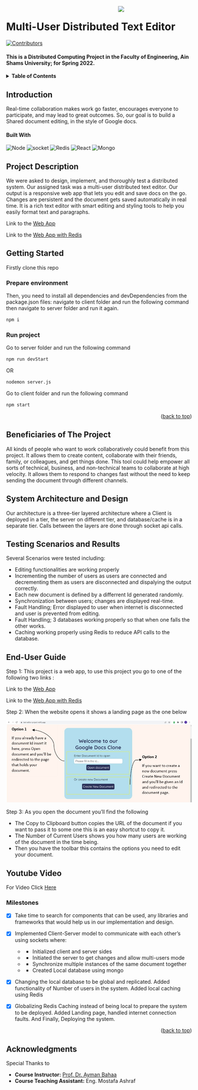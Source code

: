 <!-- Much thanks to https://github.com/othneildrew/Best-README-Template for the template -->
<!-- And to https://github.com/alexandresanlim/Badges4-README.md-Profile for the badges -->
<img id="top" src="https://i.imgur.com/iW7JeHC.png" width="200" align="right" />

# Multi-User Distributed Text Editor

[![Contributors][contributors-shield]][contributors-url]
  
#### This is a Distributed Computing Project in the Faculty of Engineering, Ain Shams University; for Spring 2022.

<details>
  <summary><b>Table of Contents</b></summary>
	<ol>
		<li><a href="#Introduction">Introduction</a></li>
    <li><a href="#Project Description">Project Description</a></li>
		<li><a href="#Getting Started">Getting Started</a></li>
    <li><a href="#Beneficiaries of The Project">Beneficiaries of The Project</a></li>
		<li><a href="#System Architecture and Design">System Architecture and Design</a></li>
		<li><a href="#Testing Scenarios and Results">Testing Scenarios and Results</a></li>
        <li><a href="#End-User Guide">End-User Guide</a></li>
        <li><a href="#Youtube Video">Youtube Video</a></li>
        <li><a href="#Milestones">Milestones</a></li>
		<li><a href="#Acknowledgments">Acknowledgments</a></li>
	</ol>
</details>
<p id="Introduction"></p>

## Introduction

Real-time collaboration makes work go faster, encourages everyone to participate, and may lead to great outcomes.
So, our goal is to build a Shared document editing, in the style of Google docs. 

#### Built With

 ![Node][Node]
 ![socket][socket] 
 ![Redis][Redis]
 ![React][React] 
 ![Mongo][Mongo] 

<p id="Project Description"></p>

## Project Description


We were asked to design, implement, and thoroughly test a distributed system. Our assigned task was a multi-user distributed text editor.
Our output is a responsive web app that lets you edit and save docs on the go. Changes are persistent and the document gets saved automatically in real time.
It is a rich text editor with smart editing and styling tools to help you easily format text and paragraphs. 
 
Link to the [Web App](https://text-editor-project.netlify.app/)

Link to the [Web App with Redis](https://text-editor-redis.netlify.app)

<p id="Getting Started"></p>

## Getting Started
Firstly clone this repo 

### Prepare environment

Then, you need to install all dependencies and devDependencies from the package.json files:
navigate to client folder and run the following command then navigate to server folder and run it again.


  ```sh
  npm i
  ```
  
### Run project

Go to server folder and run the following command 

  ```sh
  npm run devStart
  ```
  
OR 

  ```sh
  nodemon server.js
  ```
Go to client folder and run the following command 

  ```sh
  npm start
  ```

<p align="right">(<a href="#top">back to top</a>)</p>
<p id="Beneficiaries of The Project"></p>

## Beneficiaries of The Project 

All kinds of people who want to work collaboratively could benefit from this project. It allows them to create content, collaborate with their friends, family, or colleagues, and get things done.
This tool could help empower all sorts of technical, business, and non-technical teams to collaborate at high velocity. It allows them to respond to changes fast without the need to keep sending the document through different channels. 


<p id="System Architecture and Design"></p>

## System Architecture and Design

Our architecture is a three-tier layered architecture where a Client is deployed in a tier, the server on different tier, and database/cache is in a separate tier. Calls between the layers are done through socket api calls.

<p id="Testing Scenarios and Results"></p>

## Testing Scenarios and Results


Several Scenarios were tested including:

- Editing functionalities are working properly
- Incrementing the number of users as users are connected and decrementing them as users are disconnected and dispalying the output correctly.
- Each new document is defined by a differrent Id generated randomly.
- Synchronization between users; changes are displayed real-time.
- Fault Handling; Error displayed to user when internet is disconnected and user is prevented from editing.
- Fault Handling; 3 databases working properly so that when one falls the other works.
- Caching working properly using Redis to reduce API calls to the database.    

<p id="End-User Guide"></p>

## End-User Guide

Step 1: This project is a web app, to use this project you go to one of the following two links :

Link to the [Web App](https://text-editor-project.netlify.app/)

Link to the [Web App with Redis](https://text-editor-redis.netlify.app)

Step 2: When the website opens it shows a landing page as the one below

![user-guide-explaine][user-guide]

Step 3: As you open the document you’ll find the following

- The Copy to Clipboard button copies the URL of the document if you want to pass it to some one this is an easy shortcut to copy it.
- The Number of Current Users shows you how many users are working of the document in the time being.
- Then you have the toolbar this contains the options you need to edit your document.

<p id="Youtube Video"></p>

## Youtube Video

For Video Click [Here][video]

<p id="Milestones"></p>

### Milestones


- [x] Take time to search for components that can be used, any libraries and frameworks that would help us in our implementation and design.
- [x] Implemented Client-Server model to communicate with each other’s using sockets where:
	- - Initialized client and server sides
	- - Initiated the server to get changes and allow multi-users mode
	- - Synchronize multiple instances of the same document together
	- - Created Local database using mongo
- [x] Changing the local database to be global and replicated. Added functionality of Number of users in the system. Added local caching using Redis
- [x] Globalizing Redis Caching instead of being local to prepare the system to be deployed. Added Landing page, handled internet connection faults. And Finally, Deploying the system.


<p align="right">(<a href="#top">back to top</a>)</p> 

<p id="Acknowledgments"></p>

## Acknowledgments

Special Thanks to 

* **Course Instructor:** [Prof. Dr. Ayman Bahaa](https://eng.asu.edu.eg/public/staff/ayman.bahaa)
* **Course Teaching Assistant:** Eng. Mostafa Ashraf




[contributors-shield]: https://img.shields.io/github/contributors/Nouran-saad/Distributed-Text-Editor.svg?style=for-the-badge
[contributors-url]: https://github.com/Nouran-saad/Distributed-Text-Editor/graphs/contributors


[socket]: https://img.shields.io/badge/Socket.io-010101?&style=for-the-badge&logo=Socket.io&logoColor=white
[Node]: https://img.shields.io/badge/Node.js-339933?style=for-the-badge&logo=nodedotjs&logoColor=white
[Mongo]: https://img.shields.io/badge/MongoDB-4EA94B?style=for-the-badge&logo=mongodb&logoColor=white
[React]: https://img.shields.io/badge/React_Native-20232A?style=for-the-badge&logo=react&logoColor=61DAFB
[Redis]: https://img.shields.io/badge/redis-%23DD0031.svg?&style=for-the-badge&logo=redis&logoColor=white
[user-guide]: README-images/user-guide.jpeg
[video]: https://youtu.be/ajgiDuLFyG8
